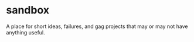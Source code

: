 # sandbox
A place for short ideas, failures, and gag projects that may or may not have anything useful.
